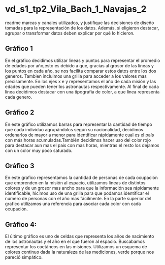 # vd_s1_tp2_Vila_Bach_1_Navajas_2
readme
 marcas y canales utilizados, y justifique las decisiones de diseño tomadas para la representación de los datos. Además, si eligieron destacar, agrupar o transformar datos deben explicar por qué lo hicieron. 

## Gráfico 1
En el gráfico decidimos utilizar lineas y puntos para representar el promedio de edades por año,esto es debido a que, gracias al grosor de las lineas y los puntos en cada año, se nos facilita comparar estos datos entre los dos generos. Tambien incluimos una grilla para acceder a los valores mas precisamente.
En los ejes x e y representamos el año de cada misión y las edades que pueden tener los astronautas respectivamente.
Al final de cada linea decidimos destacar con una tipografia de color, a que linea representa cada genero.

## Gráfico 2
En este gráfico utilizamos barras para representar la cantidad de tiempo que cada individuo agrupándolos según su nacionalidad, decidimos ordenarlos de mayor a menor para identificar rápidamente cual es el país con más horas acumuladas.También decidimos hacer uso del color rojo para destacar aun mas el pais con mas horas, mientras el resto los dejamos con un color muy poco saturado. 

## Gráfico 3
En este grafico representamos la cantidad de personas de cada ocupación que emprenden en la misión al espacio, utilizamos lineas de distintos colores y de un grosor mas ancho para que la información sea rápidamente identificable, hicimos uso de una grilla para que podamos identificar el numero de personas con el año mas fácilmente.
En la parte superior del grafico utilizamos una referencia para asociar cada color con cada ocupación.

## Gráfico 4:
El último gráfico es uno de celdas que representa los años de nacimiento de los astronautas y el año en el que fueron al espacio. Buscabamos representar los coetáneos en las misiones. Utilizamos un esquema de colores continuo dada la naturaleza de las mediciones, verde porque nos pareció simpático.
